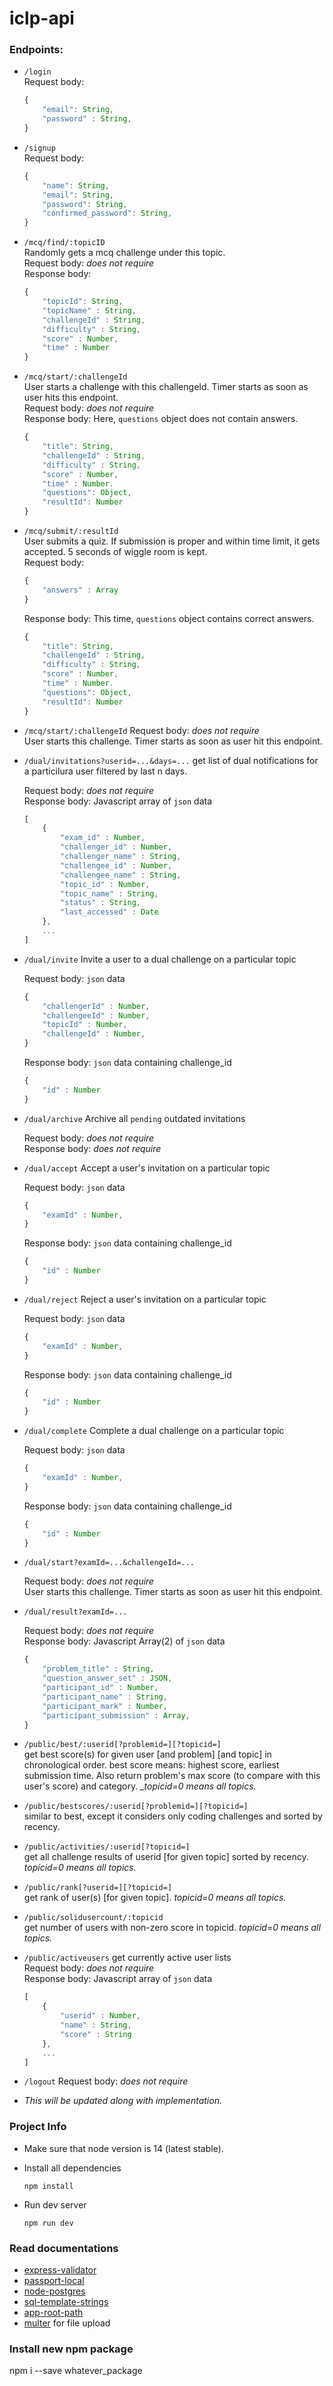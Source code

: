 # iclp-api

### Endpoints:

-   `/login`  
    Request body:

    ```javascript
    {
        "email": String,
        "password" : String,
    }
    ```

-   `/signup`  
    Request body:

    ```javascript
    {
        "name": String,
        "email": String,
        "password": String,
        "confirmed_password": String,
    }
    ```

-   `/mcq/find/:topicID`  
    Randomly gets a mcq challenge under this topic.<br/>
    Request body: _does not require_ <br/>
    Response body:

    ```javascript
    {
        "topicId": String,
        "topicName" : String,
        "challengeId" : String,
        "difficulty" : String,
        "score" : Number,
        "time" : Number
    }
    ```

-   `/mcq/start/:challengeId`  
    User starts a challenge with this challengeId. Timer starts as soon as user hits this endpoint.<br/>
    Request body: _does not require_ <br />
    Response body: Here, `questions` object does not contain answers.

    ```javascript
    {
        "title": String,
        "challengeId" : String,
        "difficulty" : String,
        "score" : Number,
        "time" : Number.
        "questions": Object,
        "resultId": Number
    }

    ```

-   `/mcq/submit/:resultId`  
    User submits a quiz. If submission is proper and within time limit, it gets accepted. 5 seconds of wiggle room is kept.<br/>
    Request body:

    ```javascript
    {
        "answers" : Array
    }

    ```

    Response body: This time, `questions` object contains correct answers.

    ```javascript
    {
        "title": String,
        "challengeId" : String,
        "difficulty" : String,
        "score" : Number,
        "time" : Number.
        "questions": Object,
        "resultId": Number
    }

    ```

-   `/mcq/start/:challengeId`
    Request body: _does not require_ <br/>
    User starts this challenge. Timer starts as soon as user hit this endpoint.

-   `/dual/invitations?userid=...&days=...`
    get list of dual notifications for a particilura user filtered by last n days. 

    Request body: _does not require_ <br/>
    Response body: Javascript array of `json` data
    
    ```javascript
    [
        {
            "exam_id" : Number,
            "challenger_id" : Number,
            "challenger_name" : String,
            "challengee_id" : Number,
            "challengee_name" : String,
            "topic_id" : Number,
            "topic_name" : String,
            "status" : String,
            "last_accessed" : Date
        },
        ...
    ]
    ```

-   `/dual/invite`
    Invite a user to a dual challenge on a particular topic

    Request body: `json` data
    ```javascript
    {
        "challengerId" : Number,
        "challengeeId" : Number,
        "topicId" : Number,
        "challengeId" : Number,
    }
    ```
    Response body: `json` data containing challenge_id
    ```javascript
    {
        "id" : Number
    }
    ```

-   `/dual/archive`
    Archive all `pending` outdated invitations 

    Request body: _does not require_<br/>
    Response body: _does not require_


-   `/dual/accept`
    Accept a user's invitation on a particular topic

    Request body: `json` data
    ```javascript
    {
        "examId" : Number,
    }
    ```
    Response body: `json` data containing challenge_id
    ```javascript
    {
        "id" : Number
    }
    ```

-   `/dual/reject`
    Reject a user's invitation on a particular topic

    Request body: `json` data
    ```javascript
    {
        "examId" : Number,
    }
    ```
    Response body: `json` data containing challenge_id
    ```javascript
    {
        "id" : Number
    }
    ```

-   `/dual/complete`
    Complete a dual challenge on a particular topic

    Request body: `json` data
    ```javascript
    {
        "examId" : Number,
    }
    ```
    Response body: `json` data containing challenge_id
    ```javascript
    {
        "id" : Number
    }
    ```

-   `/dual/start?examId=...&challengeId=...`

    Request body: _does not require_ <br/>
    User starts this challenge. Timer starts as soon as user hit this endpoint.

-   `/dual/result?examId=...`

    Request body: _does not require_ <br/>
    Response body: Javascript Array(2) of `json` data
    ```javascript
    {
        "problem_title" : String,
        "question_answer_set" : JSON,
        "participant_id" : Number,
        "participant_name" : String,
        "participant_mark" : Number,
        "participant_submission" : Array,
    }
    ```

-   `/public/best/:userid[?problemid=][?topicid=]`  
    get best score(s) for given user [and problem] [and topic] in chronological order. best score means: highest score, earliest submission time.
    Also return problem's max score (to compare with this user's score) and category. *_topicid=0 means all topics.*

-   `/public/bestscores/:userid[?problemid=][?topicid=]`  
    similar to best, except it considers only coding challenges and sorted by recency.

-   `/public/activities/:userid[?topicid=]`  
    get all challenge results of userid [for given topic] sorted by recency. _topicid=0 means all topics._

-   `/public/rank[?userid=][?topicid=]`  
    get rank of user(s) [for given topic]. _topicid=0 means all topics._

-   `/public/solidusercount/:topicid`  
    get number of users with non-zero score in topicid. _topicid=0 means all topics._

-   `/public/activeusers`
    get currently active user lists<br/>
    Request body: _does not require_<br/>
    Response body: Javascript array of `json` data
    
    ```javascript
    [
        {
            "userid" : Number,
            "name" : String,
            "score" : String
        },
        ...
    ]

    ```

-   `/logout`
    Request body: _does not require_


-    _This will be updated along with implementation._

### Project Info

-   Make sure that node version is 14 (latest stable).

-   Install all dependencies

    ```
    npm install
    ```

-   Run dev server

    ```
    npm run dev
    ```

### Read documentations

-   [express-validator](https://express-validator.github.io/docs/index.html)
-   [passport-local](https://www.passportjs.org/packages/passport-local/)
-   [node-postgres](https://node-postgres.com/)
-   [sql-template-strings](https://www.npmjs.com/package/sql-template-strings)
-   [app-root-path](https://www.npmjs.com/package/app-root-path)
-   [multer](https://www.npmjs.com/package/multer) for file upload

### Install new npm package

npm i --save whatever_package
